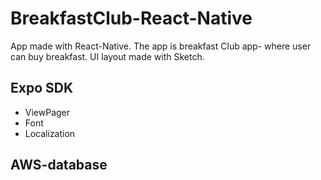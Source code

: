 # BreakfastClub-React-Native

App made with React-Native. The app is breakfast Club app- where user can buy breakfast.
UI layout made with Sketch.

## Expo SDK
- ViewPager
- Font
- Localization

## AWS-database
